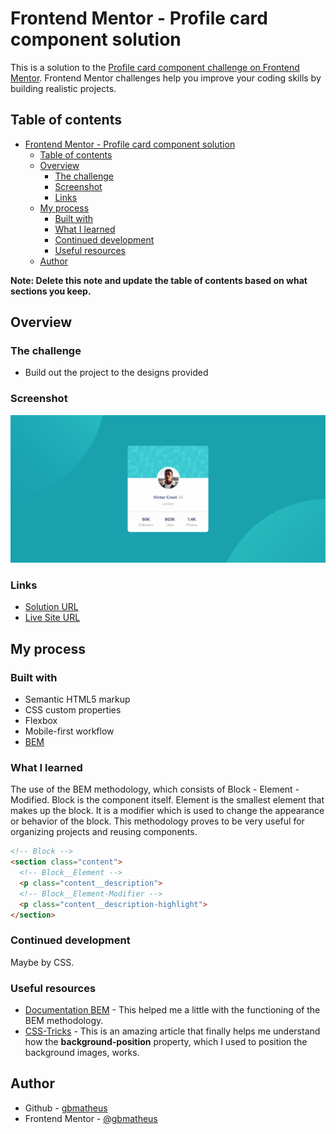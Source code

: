 # Frontend Mentor - Profile card component solution

This is a solution to the [Profile card component challenge on Frontend Mentor](https://www.frontendmentor.io/challenges/profile-card-component-cfArpWshJ). Frontend Mentor challenges help you improve your coding skills by building realistic projects. 

## Table of contents

- [Frontend Mentor - Profile card component solution](#frontend-mentor---profile-card-component-solution)
  - [Table of contents](#table-of-contents)
  - [Overview](#overview)
    - [The challenge](#the-challenge)
    - [Screenshot](#screenshot)
    - [Links](#links)
  - [My process](#my-process)
    - [Built with](#built-with)
    - [What I learned](#what-i-learned)
    - [Continued development](#continued-development)
    - [Useful resources](#useful-resources)
  - [Author](#author)

**Note: Delete this note and update the table of contents based on what sections you keep.**

## Overview

### The challenge

- Build out the project to the designs provided

### Screenshot

![Screenshot Website](./assets/img/screenshot_website.png)

### Links

- [Solution URL](https://github.com/gbmatheus/profile-card-component)
- [Live Site URL](https://your-live-site-url.com)

## My process

### Built with

- Semantic HTML5 markup
- CSS custom properties
- Flexbox
- Mobile-first workflow
- [BEM](https://en.bem.info/methodology/)

### What I learned

The use of the BEM methodology, which consists of Block - Element - Modified. Block is the component itself. Element is the smallest element that makes up the block. It is a modifier which is used to change the appearance or behavior of the block. This methodology proves to be very useful for organizing projects and reusing components.


```html
<!-- Block -->
<section class="content">
  <!-- Block__Element -->
  <p class="content__description">
  <!-- Block__Element-Modifier -->
  <p class="content__description-highlight">
</section>
```
### Continued development

Maybe by CSS.

### Useful resources

- [Documentation BEM](https://en.bem.info/methodology/) - This helped me a little with the functioning of the BEM methodology.
- [CSS-Tricks](https://css-tricks.com/almanac/properties/b/background-position/) - This is an amazing article that finally helps me understand how the **background-position** property, which I used to position the background images, works.

## Author

- Github - [gbmatheus](https://github.com/gbmatheus)
- Frontend Mentor - [@gbmatheus](https://www.frontendmentor.io/profile/gbmatheus)
